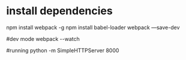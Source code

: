 # install dependencies
npm install webpack -g
npm install babel-loader webpack —save-dev


#dev mode
webpack --watch

#running 
python -m SimpleHTTPServer 8000

